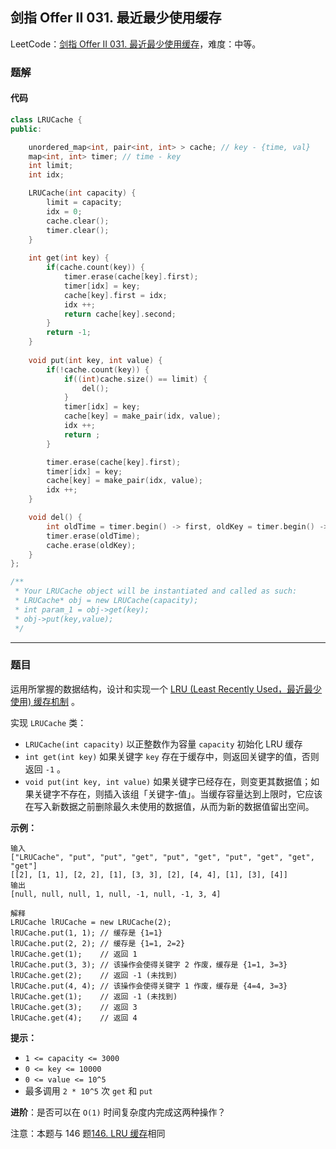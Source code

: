 ## 剑指 Offer II 031. 最近最少使用缓存

LeetCode：[剑指 Offer II 031. 最近最少使用缓存](https://leetcode.cn/problems/OrIXps/)，难度：中等。

### 题解

#### 代码

```c++
class LRUCache {
public:

    unordered_map<int, pair<int, int> > cache; // key - {time, val}
    map<int, int> timer; // time - key
    int limit;
    int idx;

    LRUCache(int capacity) {
        limit = capacity;
        idx = 0;
        cache.clear();
        timer.clear();
    }
    
    int get(int key) {
        if(cache.count(key)) {
            timer.erase(cache[key].first);
            timer[idx] = key;
            cache[key].first = idx;
            idx ++;
            return cache[key].second;
        }
        return -1;
    }
    
    void put(int key, int value) {
        if(!cache.count(key)) {
            if((int)cache.size() == limit) {
                del();
            }
            timer[idx] = key;
            cache[key] = make_pair(idx, value);
            idx ++;
            return ;
        }

        timer.erase(cache[key].first);
        timer[idx] = key;
        cache[key] = make_pair(idx, value);
        idx ++;
    }

    void del() {
        int oldTime = timer.begin() -> first, oldKey = timer.begin() -> second;
        timer.erase(oldTime);
        cache.erase(oldKey);
    }
};

/**
 * Your LRUCache object will be instantiated and called as such:
 * LRUCache* obj = new LRUCache(capacity);
 * int param_1 = obj->get(key);
 * obj->put(key,value);
 */
```



---



### 题目

运用所掌握的数据结构，设计和实现一个 [LRU (Least Recently Used，最近最少使用) 缓存机制](https://baike.baidu.com/item/LRU) 。

实现 `LRUCache` 类：

- `LRUCache(int capacity)` 以正整数作为容量 `capacity` 初始化 LRU 缓存
- `int get(int key)` 如果关键字 `key` 存在于缓存中，则返回关键字的值，否则返回 `-1` 。
- `void put(int key, int value)` 如果关键字已经存在，则变更其数据值；如果关键字不存在，则插入该组「关键字-值」。当缓存容量达到上限时，它应该在写入新数据之前删除最久未使用的数据值，从而为新的数据值留出空间。

 

**示例：**

```
输入
["LRUCache", "put", "put", "get", "put", "get", "put", "get", "get", "get"]
[[2], [1, 1], [2, 2], [1], [3, 3], [2], [4, 4], [1], [3], [4]]
输出
[null, null, null, 1, null, -1, null, -1, 3, 4]

解释
LRUCache lRUCache = new LRUCache(2);
lRUCache.put(1, 1); // 缓存是 {1=1}
lRUCache.put(2, 2); // 缓存是 {1=1, 2=2}
lRUCache.get(1);    // 返回 1
lRUCache.put(3, 3); // 该操作会使得关键字 2 作废，缓存是 {1=1, 3=3}
lRUCache.get(2);    // 返回 -1 (未找到)
lRUCache.put(4, 4); // 该操作会使得关键字 1 作废，缓存是 {4=4, 3=3}
lRUCache.get(1);    // 返回 -1 (未找到)
lRUCache.get(3);    // 返回 3
lRUCache.get(4);    // 返回 4
```

 

**提示：**

- `1 <= capacity <= 3000`
- `0 <= key <= 10000`
- `0 <= value <= 10^5`
- 最多调用 `2 * 10^5` 次 `get` 和 `put`

 

**进阶**：是否可以在 `O(1)` 时间复杂度内完成这两种操作？

 

注意：本题与 146 题[146. LRU 缓存](https://leetcode-cn.com/problems/lru-cache/)相同


